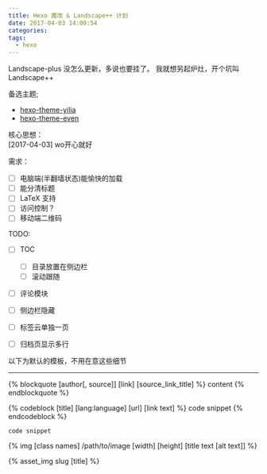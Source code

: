 ```yaml
---
title: Hexo 魔改 & Landscape++ 计划
date: 2017-04-03 14:00:54
categories:
tags:
  - hexo
---
```


Landscape-plus 没怎么更新，多说也要挂了。
我就想另起炉灶，开个坑叫 Landscape++

<!--more-->
备选主题;

- [hexo-theme-yilia](http://litten.me/)
- [hexo-theme-even](http://www.ahonn.me/)


核心思想：   
[2017-04-03] wo开心就好

需求： 

- [ ] 电脑端(半翻墙状态)能愉快的加载
- [ ] 能分清标题
- [ ] LaTeX 支持
- [ ] 访问控制？
- [ ] 移动端二维码

TODO:

- [ ] TOC 
    - [ ] 目录放置在侧边栏
    - [ ] 滚动跟随
- [ ] 评论模块
- [ ] 侧边栏隐藏
- [ ] 标签云单独一页
- [ ] 归档页显示多行


以下为默认的模板，不用在意这些细节

-----

{% blockquote [author[, source]] [link] [source_link_title] %}
content
{% endblockquote %}


{% codeblock [title] [lang:language] [url] [link text] %}
code snippet
{% endcodeblock %}

``` [language] [title] [url] [link text] 
code snippet 
```


{% img [class names] /path/to/image [width] [height] [title text [alt text]] %}

{% asset_img slug [title] %}

